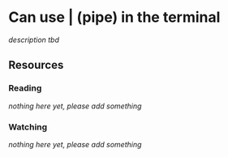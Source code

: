 # Can use | (pipe) in the terminal
_description tbd_
## Resources
### Reading
_nothing here yet, please add something_
### Watching
_nothing here yet, please add something_
